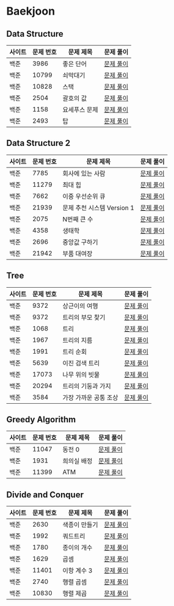 # Baekjoon
## Data Structure
|사이트| 문제 번호 | 문제 제목  | 문제 풀이                                            |
|---|-------|--------|--------------------------------------------------|
|백준| 3986  | 좋은 단어  | [문제 풀이](/src/data_structure/baekjoon_3986.java)  |
|백준| 10799 | 쇠막대기   | [문제 풀이](/src/data_structure/baekjoon_10799.java) |
|백준| 10828 | 스택     | [문제 풀이](/src/data_structure/baekjoon_10828.java) |
|백준| 2504  | 괄호의 값  | [문제 풀이](/src/data_structure/baekjoon_2504.java)  |
|백준| 1158  | 요세푸스 문제 | [문제 풀이](/src/data_structure/baekjoon_1158.java)  |
|백준| 2493  | 탑      | [문제 풀이](/src/data_structure/baekjoon_2493.java)  |

## Data Structure 2
|사이트| 문제 번호 | 문제 제목              | 문제 풀이                                          |
|---|-------|--------------------|------------------------------------------------|
|백준| 7785  | 회사에 있는 사람          | [문제 풀이](/src/data_structure_2/baekjoon_7785.java) |
|백준| 11279 | 최대 힙               | [문제 풀이](/src/data_structure_2/baekjoon_11279.java) |
|백준| 7662  | 이중 우선순위 큐          | [문제 풀이](/src/data_structure_2/baekjoon_7662.java) |
|백준| 21939 | 문제 추천 시스템 Version 1 | [문제 풀이](/src/data_structure_2/baekjoon_21939.java) |
|백준| 2075  | N번째 큰 수            | [문제 풀이](/src/data_structure_2/baekjoon_2075.java) |
|백준| 4358  | 생태학                | [문제 풀이](/src/data_structure_2/baekjoon_4358.java) |
|백준| 2696  | 중앙값 구하기            | [문제 풀이](/src/data_structure_2/baekjoon_2696.java) |
|백준| 21942 | 부품 대여장             | [문제 풀이](/src/data_structure_2/baekjoon_21942.java)  |

## Tree
|사이트| 문제 번호 | 문제 제목        | 문제 풀이                                  |
|---|-------|--------------|----------------------------------------|
|백준| 9372  | 상근이의 여행      | [문제 풀이](/src/tree/baekjoon_9372.java)  |
|백준| 9372  | 트리의 부모 찾기    | [문제 풀이](/src/tree/baekjoon_11725.java) |
|백준| 1068  | 트리           | [문제 풀이](/src/tree/baekjoon_1068.java)  |
|백준| 1967  | 트리의 지름       | [문제 풀이](/src/tree/baekjoon_1967.java)  |
|백준| 1991  | 트리 순회        | [문제 풀이](/src/tree/baekjoon_1991.java)  |
|백준| 5639  | 이진 검색 트리     | [문제 풀이](/src/tree/baekjoon_5639.java)  |
|백준| 17073 | 나무 위의 빗물     | [문제 풀이](/src/tree/baekjoon_17073.java) |
|백준| 20294 | 트리의 기둥과 가지   | [문제 풀이](/src/tree/baekjoon_20294.java) |
|백준| 3584  | 가장 가까운 공통 조상 | [문제 풀이](/src/tree/baekjoon_3584.java)  |


## Greedy Algorithm
|사이트| 문제 번호 | 문제 제목 | 문제 풀이                                    |
|---|-------|-------|------------------------------------------|
|백준| 11047 | 동전 0  | [문제 풀이](/src/greedy/baekjoon_11047.java) |
|백준| 1931  | 희의실 배정 | [문제 풀이](/src/greedy/baekjoon_1931.java)  |
|백준| 11399 | ATM   | [문제 풀이](/src/greedy/baekjoon_11399.java) |

## Divide and Conquer
|사이트| 문제 번호 | 문제 제목  | 문제 풀이                                                |
|---|-------|--------|------------------------------------------------------|
|백준| 2630  | 색종이 만들기 | [문제 풀이](/src/divide_and_conquer/baekjoon_2630.java)  |
|백준| 1992  | 쿼드트리   | [문제 풀이](/src/divide_and_conquer/baekjoon_1992.java)  |
|백준| 1780  | 종이의 개수 | [문제 풀이](/src/divide_and_conquer/baekjoon_1780.java)  |
|백준| 1629  | 곱셈     | [문제 풀이](/src/divide_and_conquer/baekjoon_1629.java)  |
|백준| 11401 | 이항 계수 3 | [문제 풀이](/src/divide_and_conquer/baekjoon_11401.java) |
|백준| 2740  | 행렬 곱셈  | [문제 풀이](/src/divide_and_conquer/baekjoon_2740.java)  |
|백준| 10830 | 행렬 제곱  | [문제 풀이](/src/divide_and_conquer/baekjoon_10830.java) |